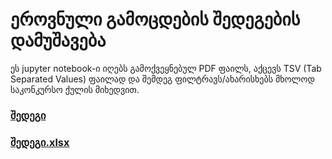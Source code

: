 # ეროვნული გამოცდების შედეგების დამუშავება

ეს jupyter notebook-ი იღებს გამოქვეყნებულ PDF ფაილს, აქცევს TSV (Tab Separated Values) ფაილად და შემდეგ ფილტრავს/ახარისხებს მხოლოდ საკონკურსო ქულის მიხედვით.

### [შედეგი](data/sorted-scores.tsv)

### [შედეგი.xlsx](data/sorted-scores.xlsx)
